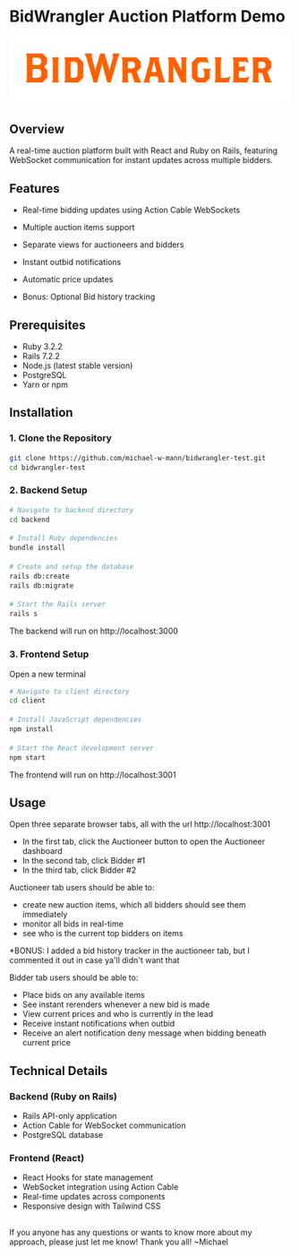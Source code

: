 # BidWrangler Auction Platform Demo

![BidWrangler Logo](/client/src/images/logo2.png)

## Overview

A real-time auction platform built with React and Ruby on Rails, featuring WebSocket communication for instant updates across multiple bidders.

## Features

- Real-time bidding updates using Action Cable WebSockets
- Multiple auction items support
- Separate views for auctioneers and bidders
- Instant outbid notifications
- Automatic price updates

- Bonus: Optional Bid history tracking 


## Prerequisites

- Ruby 3.2.2
- Rails 7.2.2
- Node.js (latest stable version)
- PostgreSQL
- Yarn or npm

## Installation

### 1. Clone the Repository

```bash
git clone https://github.com/michael-w-mann/bidwrangler-test.git
cd bidwrangler-test
```

### 2. Backend Setup

```bash
# Navigate to backend directory
cd backend

# Install Ruby dependencies
bundle install

# Create and setup the database
rails db:create
rails db:migrate

# Start the Rails server
rails s
```

The backend will run on http://localhost:3000

### 3. Frontend Setup

Open a new terminal

```bash
# Navigate to client directory
cd client

# Install JavaScript dependencies
npm install

# Start the React development server
npm start
```

The frontend will run on http://localhost:3001

## Usage

Open three separate browser tabs, all with the url http://localhost:3001
- In the first tab, click the Auctioneer button to open the Auctioneer dashboard
- In the second tab, click Bidder #1
- In the third tab, click Bidder #2

Auctioneer tab users should be able to:
- create new auction items, which all bidders should see them immediately
- monitor all bids in real-time
- see who is the current top bidders on items

*BONUS: I added a bid history tracker in the auctioneer tab, but I commented it out in case ya'll didn't want that

Bidder tab users should be able to:
- Place bids on any available items
- See instant rerenders whenever a new bid is made
- View current prices and who is currently in the lead
- Receive instant notifications when outbid
- Receive an alert notification deny message when bidding beneath current price

## Technical Details

### Backend (Ruby on Rails)
- Rails API-only application
- Action Cable for WebSocket communication
- PostgreSQL database

### Frontend (React)
- React Hooks for state management
- WebSocket integration using Action Cable
- Real-time updates across components
- Responsive design with Tailwind CSS

## 

If you anyone has any questions or wants to know more about my approach, please just let me know! Thank you all! ~Michael
